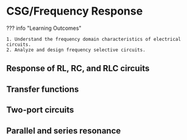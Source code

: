 # CSG/Frequency Response

??? info "Learning Outcomes"

    1. Understand the frequency domain characteristics of electrical circuits. 
    2. Analyze and design frequency selective circuits.

## Response of RL, RC, and RLC circuits

## Transfer functions

## Two-port circuits

## Parallel and series resonance
